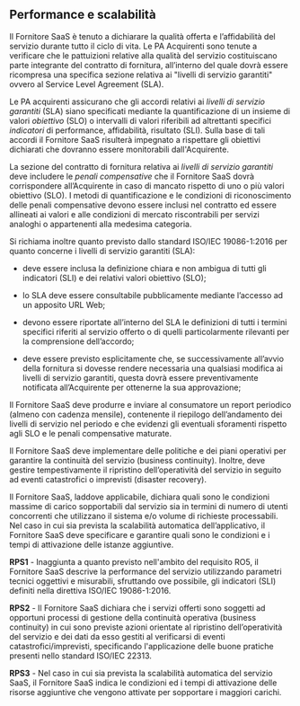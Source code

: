 ## Performance e scalabilità

Il Fornitore SaaS è tenuto a dichiarare la qualità offerta e l’affidabilità del
servizio durante tutto il ciclo di vita. Le PA Acquirenti sono tenute a
verificare che le pattuizioni relative alla qualità del servizio costituiscano
parte integrante del contratto di fornitura, all’interno del quale dovrà essere
ricompresa una specifica sezione relativa ai "livelli di servizio garantiti"
ovvero al Service Level Agreement (SLA).

Le PA acquirenti assicurano che gli accordi relativi ai *livelli di servizio
garantiti* (SLA) siano specificati mediante la quantificazione di un insieme
di valori *obiettivo* (SLO) o intervalli di valori riferibili ad altrettanti
specifici *indicatori* di performance, affidabilità, risultato (SLI).
Sulla base di tali accordi il Fornitore SaaS risulterà impegnato a rispettare
gli obiettivi dichiarati che dovranno essere monitorabili dall'Acquirente.

La sezione del contratto di fornitura relativa ai *livelli di servizio
garantiti* deve includere le *penali compensative* che il Fornitore SaaS dovrà
corrispondere all’Acquirente in caso  di mancato rispetto di uno o più valori
obiettivo (SLO). I metodi di quantificazione e le condizioni di riconoscimento
delle penali compensative devono essere inclusi nel contratto ed essere
allineati ai valori e alle condizioni di mercato riscontrabili per servizi
analoghi o appartenenti alla medesima categoria.

Si richiama inoltre quanto previsto dallo standard ISO/IEC 19086-1:2016 per
quanto concerne i livelli di servizio garantiti (SLA):

* deve essere inclusa la definizione chiara e non ambigua di tutti gli
  indicatori (SLI) e dei relativi valori obiettivo (SLO);

* lo SLA deve essere consultabile pubblicamente mediante l’accesso ad un
  apposito URL Web;

* devono essere riportate all’interno del SLA le definizioni di tutti i termini
  specifici riferiti al servizio offerto o di quelli particolarmente rilevanti
  per la comprensione dell’accordo;

* deve essere previsto esplicitamente che, se successivamente all’avvio della
  fornitura si dovesse rendere necessaria una qualsiasi modifica ai livelli di
  servizio garantiti, questa dovrà essere preventivamente notificata
  all’Acquirente per ottenerne la sua approvazione;

Il Fornitore SaaS deve produrre e inviare al consumatore un report periodico (almeno
con cadenza mensile), contenente il riepilogo dell’andamento dei livelli di servizio
nel periodo e che evidenzi gli eventuali sforamenti rispetto agli SLO e le penali
compensative maturate.

Il Fornitore SaaS deve implementare delle politiche e dei piani operativi per
garantire la continuità del servizio (business continuity). Inoltre, deve
gestire tempestivamente il ripristino dell’operatività del servizio in seguito
ad eventi catastrofici o imprevisti (disaster recovery).

Il Fornitore SaaS, laddove applicabile, dichiara quali sono le condizioni
massime di carico sopportabili dal servizio sia in termini di numero di
utenti concorrenti che utilizzano il sistema e/o volume di richieste processabili.
Nel caso in cui sia prevista la scalabilità automatica dell’applicativo, il
Fornitore SaaS deve specificare e garantire quali sono le condizioni e i tempi
di attivazione delle istanze aggiuntive.


**RPS1** - Inaggiunta a quanto previsto nell'ambito del requisito RO5, il Fornitore
SaaS descrive la performance del servizio utilizzando parametri tecnici oggettivi
e misurabili, sfruttando ove possibile, gli indicatori (SLI) definiti nella
direttiva ISO/IEC 19086-1:2016.

**RPS2** - Il Fornitore SaaS dichiara che i servizi offerti sono soggetti ad
opportuni processi di gestione della continuità operativa (business continuity)
in cui sono previste azioni orientate al ripristino dell’operatività del
servizio e dei dati da esso gestiti al verificarsi di eventi
catastrofici/imprevisti, specificando l'applicazione delle buone pratiche
presenti nello standard ISO/IEC 22313.

**RPS3** - Nel caso in cui sia prevista la scalabilità automatica del servizio
SaaS, il Fornitore SaaS indica le condizioni ed i tempi di attivazione delle
risorse aggiuntive che vengono attivate per sopportare i maggiori carichi.



